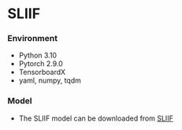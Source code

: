 # SLIIF

### Environment
- Python 3.10
- Pytorch 2.9.0
- TensorboardX
- yaml, numpy, tqdm

### Model
- The SLIIF model can be downloaded from [SLIIF](https://pan.quark.cn/s/4d07414abab6)